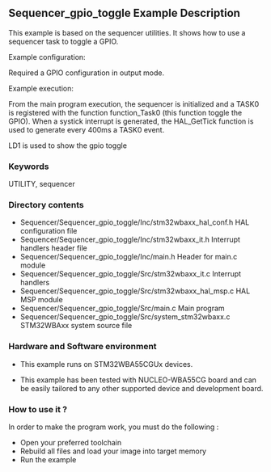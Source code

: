 ## <b>Sequencer_gpio_toggle Example Description</b>

This example is based on the sequencer utilities. It shows how to use a sequencer task to toggle a GPIO.

Example configuration:

Required a GPIO configuration in output mode.

Example execution:

From the main program execution, the sequencer is initialized and a TASK0 is registered with the
function function_Task0 (this function toggle the GPIO). When a systick interrupt is generated,
the HAL_GetTick function is used to generate every 400ms a TASK0 event.

LD1 is used to show the gpio toggle

### <b>Keywords</b>

UTILITY, sequencer

### <b>Directory contents</b>

  - Sequencer/Sequencer_gpio_toggle/Inc/stm32wbaxx_hal_conf.h    HAL configuration file
  - Sequencer/Sequencer_gpio_toggle/Inc/stm32wbaxx_it.h          Interrupt handlers header file
  - Sequencer/Sequencer_gpio_toggle/Inc/main.h                        Header for main.c module
  - Sequencer/Sequencer_gpio_toggle/Src/stm32wbaxx_it.c          Interrupt handlers
  - Sequencer/Sequencer_gpio_toggle/Src/stm32wbaxx_hal_msp.c     HAL MSP module
  - Sequencer/Sequencer_gpio_toggle/Src/main.c                        Main program
  - Sequencer/Sequencer_gpio_toggle/Src/system_stm32wbaxx.c      STM32WBAxx system source file

### <b>Hardware and Software environment</b>

  - This example runs on STM32WBA55CGUx devices.

  - This example has been tested with NUCLEO-WBA55CG board and can be
    easily tailored to any other supported device and development board.

### <b>How to use it ?</b>

In order to make the program work, you must do the following :

 - Open your preferred toolchain
 - Rebuild all files and load your image into target memory
 - Run the example

